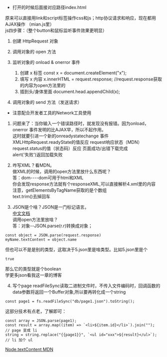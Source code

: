 * 打开的时候后面接对应路径index.html

原来可以直接用link和script标签操作css和js；http协议请求和响应，现在都用AJAX操作 （mian.js里）<br>
js四步骤：（整个button和鼠标监听事件效果更明显）
1. 创建 HttpRequest 对象
2. 调用对象的 open 方法
3. 监听对象的 onload & onerror 事件
    1. 创建 x 标签
    const x = document.createElement("x");
    2. 填写 x 内容
    x.innerHTML = request.response;     //request.response获取的内容为open方法里的
    3. 插到头/身体里面
    document.head.appendChild(x);

4. 调用对象的 send 方法（发送请求）

* 注意配合开发者工具的Network工具使用

1. 问题来了：当你输入一个错误路径时，就发现没有报错。因为onload，onerror 事件发明的比AJAX早，所以不起作用。<br>
这时就要引进一个新的onreadystatechange 事件 <br>
XMLHttpRequest.readyState的值反应 request响应状态（MDN） <br>
request.status的值（状态码）反应 页面成功/出错下载完成 <br>
alert('失败')返回加载失败

2. 咋写XML？看MDN。 <br>
做XML的时候，调用的open方法里放什么东西呢？  <br>
答：dom----dom可用于html和XML  <br>
你会发现response方法就有个responseXML,可以直接解析4.xml里的内容  <br>
注意，getElementsByTagName获取的是个数组  <br>
text.trim()去掉回车  <br>

3. JSON是个啥？JSON是一门标记语言。 <br>
[中文文档](http://json.org/json-zh.html) <br>
调用open方法里放啥？ <br>
答：对象--JSON.parse(r.r)转换成对象；
```
const object = JSON.parse(request.response)
myName.textContent = object.name
```
但也可以不是是别的类型，这取决于5.json里是啥类型。比如5.json里是个
```
true
```
那么它的类型就是个boolean <br>
学更多json看我这一章的博客

4. 写个page
readFileSync读取二进制文件时，不传入文件编码时，回调函数的data参数将返回一个Buffer对象,所以要再转化成一个string
```
const page1 = fs.readFileSync("db/page1.json").toString();
```
这部分技术有点老，了解即可：
```
const array = JSON.parse(page1);
const result = array.map((item) => `<li>${item.id}</li>`).join("");         // page 变成 li
string = string.replace("{{page1}}", `<ul id="xxx">${result}</ul>`);        // li 加个 ul
```
[Node.textContent MDN](https://developer.mozilla.org/zh-CN/docs/Web/API/Node/textContent)
